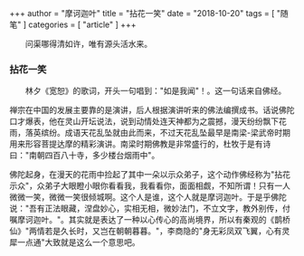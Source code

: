 +++
author = "摩诃迦叶"
title = "拈花一笑"
date = "2018-10-20"
tags = [ "随笔" ]
categories = [ "article" ]
+++

　　问渠哪得清如许，唯有源头活水来。
<!--more-->
### 拈花一笑

　　林夕《宽恕》的歌词，开头一句唱到："如是我闻"！。这一句话来自佛经。

禅宗在中国的发展主要靠的是演讲，后人根据演讲听来的佛法编撰成书。话说佛陀口才爆表，他在灵山开坛说法，说到动情处连天神都为之震撼，漫天纷纷飘下花雨，落英缤纷。成语天花乱坠就由此而来，不过天花乱坠最早是南梁-梁武帝时期用来形容菩提达摩的精彩演讲。南梁时期佛教是非常盛行的，杜牧于是有诗曰："南朝四百八十寺，多少楼台烟雨中"。

佛陀起身，在漫天的花雨中捡起了其中一朵以示众弟子，这个动作佛经称为"拈花示众"，众弟子大眼瞪小眼你看看我，我看看你，面面相觑，不知所谓！只有一人微微一笑，微微一笑很倾城啊。这个人是谁，这个人就是摩诃迦叶。于是乎佛陀说："吾有正法眼藏，涅盘妙心，实相无相，微妙法门，不立文字，教外别传，付嘱摩诃迦叶。"。其实就是表达了一种以心传心的高尚境界，所以有秦观的《鹊桥仙》"两情若是久长时，又岂在朝朝暮暮。"，李商隐的"身无彩凤双飞翼，心有灵犀一点通"大致就是这么一个意思吧。